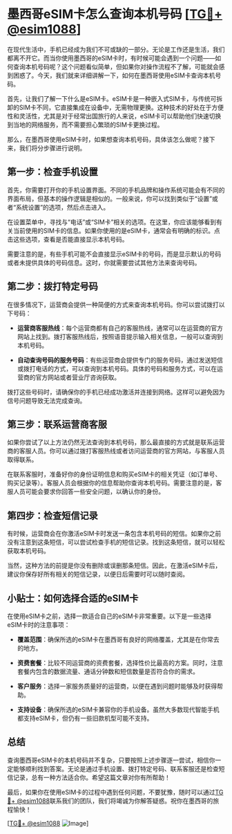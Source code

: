 # 墨西哥eSIM卡怎么查询本机号码 [[TG💪+ @esim1088](https://t.me/s/esim1088)]

在现代生活中，手机已经成为我们不可或缺的一部分。无论是工作还是生活，我们都离不开它。而当你使用墨西哥的eSIM卡时，有时候可能会遇到一个问题——如何查询本机号码呢？这个问题看似简单，但如果你对操作流程不了解，可能就会感到困惑了。今天，我们就来详细讲解一下，如何在墨西哥使用eSIM卡查询本机号码。

首先，让我们了解一下什么是eSIM卡。eSIM卡是一种嵌入式SIM卡，与传统可拆卸的SIM卡不同，它直接集成在设备中，无需物理更换。这种技术的好处在于方便性和灵活性，尤其是对于经常出国旅行的人来说，eSIM卡可以帮助他们快速切换到当地的网络服务，而不需要担心繁琐的SIM卡更换过程。

那么，在墨西哥使用eSIM卡时，如果想查询本机号码，具体该怎么做呢？接下来，我们将分步骤进行说明。

## 第一步：检查手机设置

首先，你需要打开你的手机设置界面。不同的手机品牌和操作系统可能会有不同的界面布局，但基本的操作逻辑是相似的。一般来说，你可以找到类似于“设置”或者“系统设置”的选项，然后点击进入。

在设置菜单中，寻找与“电话”或“SIM卡”相关的选项。在这里，你应该能够看到有关当前使用的SIM卡的信息。如果你使用的是eSIM卡，通常会有明确的标识。点击这些选项，查看是否能直接显示本机号码。

需要注意的是，有些手机可能不会直接显示eSIM卡的号码，而是显示默认的号码或者未提供具体的号码信息。这时，你就需要尝试其他方法来查询号码。

## 第二步：拨打特定号码

在很多情况下，运营商会提供一种简便的方式来查询本机号码。你可以尝试拨打以下号码：

- **运营商客服热线**：每个运营商都有自己的客服热线，通常可以在运营商的官方网站上找到。拨打客服热线后，按照语音提示输入相关信息，一般可以查询到本机号码。
  
- **自动查询号码的服务号码**：有些运营商会提供专门的服务号码，通过发送短信或拨打电话的方式，可以查询到本机号码。具体的号码和服务方式，可以在运营商的官方网站或者营业厅咨询获取。

拨打这些号码时，请确保你的手机已经成功激活并连接到网络。这样可以避免因为信号问题导致无法完成查询。

## 第三步：联系运营商客服

如果你尝试了以上方法仍然无法查询到本机号码，那么最直接的方式就是联系运营商的客服人员。你可以通过拨打客服热线或者访问运营商的官方网站，与客服人员取得联系。

在联系客服时，准备好你的身份证明信息和购买eSIM卡的相关凭证（如订单号、购买记录等）。客服人员会根据你的信息帮助你查询本机号码。需要注意的是，客服人员可能会要求你回答一些安全问题，以确认你的身份。

## 第四步：检查短信记录

有时候，运营商会在你激活eSIM卡时发送一条包含本机号码的短信。如果你之前没有注意到这条短信，可以尝试检查手机的短信记录。找到这条短信，就可以轻松获取本机号码。

当然，这种方法的前提是你没有删除或误删那条短信。因此，在激活eSIM卡后，建议你保存好所有相关的短信记录，以便日后需要时可以随时查阅。

## 小贴士：如何选择合适的eSIM卡

在使用eSIM卡之前，选择一款适合自己的eSIM卡非常重要。以下是一些选择eSIM卡时的注意事项：

- **覆盖范围**：确保所选的eSIM卡在墨西哥有良好的网络覆盖，尤其是在你常去的地方。
  
- **资费套餐**：比较不同运营商的资费套餐，选择性价比最高的方案。同时，注意套餐内包含的数据流量、通话分钟数和短信数量是否符合你的需求。

- **客户服务**：选择一家服务质量好的运营商，以便在遇到问题时能够及时获得帮助。

- **支持设备**：确保所选的eSIM卡兼容你的手机设备。虽然大多数现代智能手机都支持eSIM卡，但仍有一些旧款机型可能不支持。

## 总结

查询墨西哥eSIM卡的本机号码并不复杂，只要按照上述步骤逐一尝试，相信你一定能够顺利找到答案。无论是通过手机设置、拨打特定号码、联系客服还是检查短信记录，总有一种方法适合你。希望这篇文章对你有所帮助！

最后，如果你在使用eSIM卡的过程中遇到任何问题，不要犹豫，随时可以通过[TG💪+ @esim1088](https://t.me/s/esim1088)联系我们的团队，我们将竭诚为你解答疑惑。祝你在墨西哥的旅程愉快！

[[TG💪+ @esim1088](https://t.me/s/esim1088) ![Image](https://i.postimg.cc/4NQfJmqS/Snipaste-2025-05-13-00-14-12.png)]